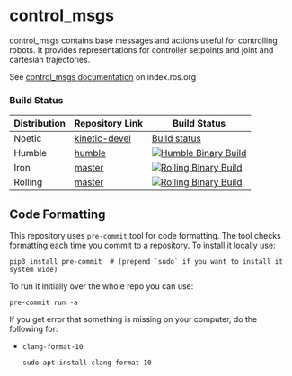 control_msgs
===========

control_msgs contains base messages and actions useful for controlling robots. It provides representations for controller setpoints and joint and cartesian trajectories.

See [control_msgs documentation](https://index.ros.org/p/control_msgs/) on index.ros.org


### Build Status

| Distribution | Repository Link | Build Status |
|--------------|-----------------|--------------|
| Noetic       | [kinetic-devel](https://github.com/ros-controls/control_msgs/tree/kinetic-devel) | [Build status](https://travis-ci.org/ros-controls/control_msgs) |
| Humble      | [humble](https://github.com/ros-controls/control_msgs/tree/humble) | [![Humble Binary Build](https://github.com/ros-controls/control_msgs/actions/workflows/humble-build.yml/badge.svg)](https://github.com/ros-controls/control_msgs/actions/workflows/humble-build.yml) |
| Iron     | [master](https://github.com/ros-controls/control_msgs/tree/master) | [![Rolling Binary Build](https://github.com/ros-controls/control_msgs/actions/workflows/rolling-build.yml/badge.svg)](https://github.com/ros-controls/control_msgs/actions/workflows/rolling-build.yml) |
| Rolling     | [master](https://github.com/ros-controls/control_msgs/tree/master) | [![Rolling Binary Build](https://github.com/ros-controls/control_msgs/actions/workflows/rolling-build.yml/badge.svg)](https://github.com/ros-controls/control_msgs/actions/workflows/rolling-build.yml) |

## Code Formatting

This repository uses `pre-commit` tool for code formatting.
The tool checks formatting each time you commit to a repository.
To install it locally use:
  ```
  pip3 install pre-commit  # (prepend `sudo` if you want to install it system wide)
  ```

To run it initially over the whole repo you can use:
  ```
  pre-commit run -a
  ```

If you get error that something is missing on your computer, do the following for:

  - `clang-format-10`
     ```
     sudo apt install clang-format-10
     ```
